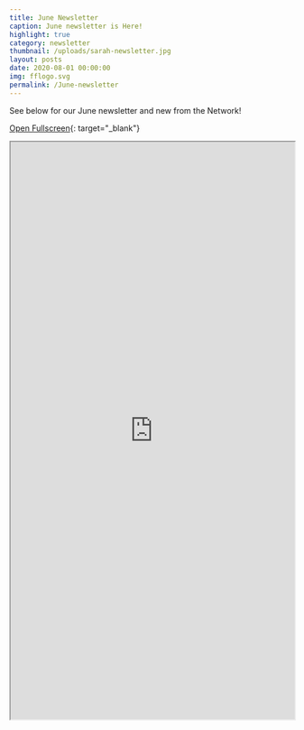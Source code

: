 ```yaml
---
title: June Newsletter
caption: June newsletter is Here!
highlight: true
category: newsletter
thumbnail: /uploads/sarah-newsletter.jpg
layout: posts
date: 2020-08-01 00:00:00
img: fflogo.svg
permalink: /June-newsletter
---
```


See below for our June newsletter and new from the Network\!

[Open Fullscreen](http://mailchi.mp/fabfoundation.org/the-fab-foundation-june-newsletter-is-here-4359179){: target="_blank"}

<iframe src="https://mailchi.mp/fabfoundation.org/the-fab-foundation-june-newsletter-is-here-4359179" style="max-width: 1024px; width: 100%; margin: 0 auto; height: 1024px"></iframe>